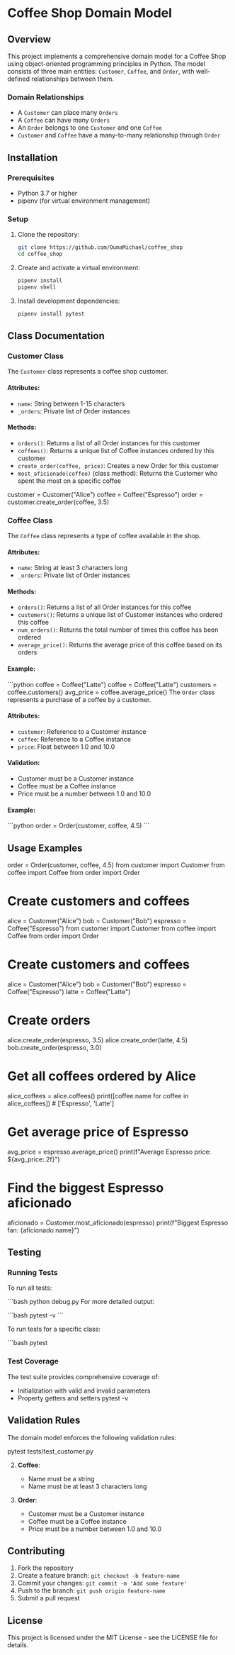 # Coffee Shop Domain Model

## Overview

This project implements a comprehensive domain model for a Coffee Shop using object-oriented programming principles in Python. The model consists of three main entities: `Customer`, `Coffee`, and `Order`, with well-defined relationships between them.

### Domain Relationships

- A `Customer` can place many `Orders`
- A `Coffee` can have many `Orders`
- An `Order` belongs to one `Customer` and one `Coffee`
- `Customer` and `Coffee` have a many-to-many relationship through `Order`

## Installation

### Prerequisites

- Python 3.7 or higher
- pipenv (for virtual environment management)

### Setup

1. Clone the repository:
   ```bash
   git clone https://github.com/OumaMichael/coffee_shop
   cd coffee_shop
   ```

2. Create and activate a virtual environment:
   ```bash
   pipenv install
   pipenv shell
   ```

3. Install development dependencies:
   ```bash
   pipenv install pytest
   ```

## Class Documentation

### Customer Class

The `Customer` class represents a coffee shop customer.

#### Attributes:
- `name`: String between 1-15 characters
- `_orders`: Private list of Order instances

#### Methods:
- `orders()`: Returns a list of all Order instances for this customer
- `coffees()`: Returns a unique list of Coffee instances ordered by this customer
- `create_order(coffee, price)`: Creates a new Order for this customer
- `most_aficionado(coffee)` (class method): Returns the Customer who spent the most on a specific coffee

customer = Customer("Alice")
coffee = Coffee("Espresso")
order = customer.create_order(coffee, 3.5)

### Coffee Class

The `Coffee` class represents a type of coffee available in the shop.

#### Attributes:
- `name`: String at least 3 characters long
- `_orders`: Private list of Order instances

#### Methods:
- `orders()`: Returns a list of all Order instances for this coffee
- `customers()`: Returns a unique list of Customer instances who ordered this coffee
- `num_orders()`: Returns the total number of times this coffee has been ordered
- `average_price()`: Returns the average price of this coffee based on its orders

#### Example:
\`\`\`python
coffee = Coffee("Latte")
coffee = Coffee("Latte")
customers = coffee.customers()
avg_price = coffee.average_price()
The `Order` class represents a purchase of a coffee by a customer.

#### Attributes:
- `customer`: Reference to a Customer instance
- `coffee`: Reference to a Coffee instance
- `price`: Float between 1.0 and 10.0

#### Validation:
- Customer must be a Customer instance
- Coffee must be a Coffee instance
- Price must be a number between 1.0 and 10.0

#### Example:
\`\`\`python
order = Order(customer, coffee, 4.5)
\`\`\`

## Usage Examples
order = Order(customer, coffee, 4.5)
from customer import Customer
from coffee import Coffee
from order import Order

# Create customers and coffees
alice = Customer("Alice")
bob = Customer("Bob")
espresso = Coffee("Espresso")
from customer import Customer
from coffee import Coffee
from order import Order

# Create customers and coffees
alice = Customer("Alice")
bob = Customer("Bob")
espresso = Coffee("Espresso")
latte = Coffee("Latte")

# Create orders
alice.create_order(espresso, 3.5)
alice.create_order(latte, 4.5)
bob.create_order(espresso, 3.0)

# Get all coffees ordered by Alice
alice_coffees = alice.coffees()
print([coffee.name for coffee in alice_coffees])  # ['Espresso', 'Latte']

# Get average price of Espresso
avg_price = espresso.average_price()
print(f"Average Espresso price: ${avg_price:.2f}")

# Find the biggest Espresso aficionado
aficionado = Customer.most_aficionado(espresso)
print(f"Biggest Espresso fan: {aficionado.name}")
## Testing

### Running Tests

To run all tests:

\`\`\`bash
python debug.py
For more detailed output:

\`\`\`bash
pytest -v
\`\`\`

To run tests for a specific class:

\`\`\`bash
pytest
### Test Coverage

The test suite provides comprehensive coverage of:
- Initialization with valid and invalid parameters
- Property getters and setters
pytest -v

## Validation Rules

The domain model enforces the following validation rules:

pytest tests/test_customer.py

2. **Coffee**:
   - Name must be a string
   - Name must be at least 3 characters long

3. **Order**:
   - Customer must be a Customer instance
   - Coffee must be a Coffee instance
   - Price must be a number between 1.0 and 10.0

## Contributing

1. Fork the repository
2. Create a feature branch: `git checkout -b feature-name`
3. Commit your changes: `git commit -m 'Add some feature'`
4. Push to the branch: `git push origin feature-name`
5. Submit a pull request


## License

This project is licensed under the MIT License - see the LICENSE file for details.
